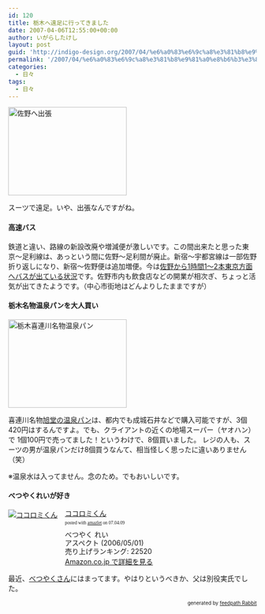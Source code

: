 ```yaml
---
id: 120
title: 栃木へ遠足に行ってきました
date: 2007-04-06T12:55:00+00:00
author: いがらしたけし
layout: post
guid: 'http://indigo-design.org/2007/04/%e6%a0%83%e6%9c%a8%e3%81%b8%e9%81%a0%e8%b6%b3%e3%81%ab%e8%a1%8c%e3%81%a3%e3%81%a6%e3%81%8d%e3%81%be%e3%81%97%e3%81%9f/'
permalink: '/2007/04/%e6%a0%83%e6%9c%a8%e3%81%b8%e9%81%a0%e8%b6%b3%e3%81%ab%e8%a1%8c%e3%81%a3%e3%81%a6%e3%81%8d%e3%81%be%e3%81%97%e3%81%9f/'
categories:
  - 日々
tags:
  - 日々
---
```

<a href="http://photozou.jp/photo/show/120767/2903035"><img src="http://photozou.jp/pub/767/120767/photo/2903035.jpg" alt="佐野へ出張" height="179" width="240"></a><br />
<p>スーツで遠足。いや、出張なんですがね。</p>
<h4>高速バス</h4>
<p>鉄道と違い、路線の新設改廃や増減便が激しいです。この間出来たと思った東京〜足利線は、あっという間に佐野〜足利間が廃止。新宿〜宇都宮線は一部佐野折り返しになり、新宿〜佐野便は追加増便。今は<a href="http://www.jrbuskanto.co.jp/mn/cotimep01.cfm?pa=1&amp;pb=1&amp;pc=j0010421&amp;pd=0&amp;st=1">佐野から1時間1〜2本東京方面へバスが出ている状況</a>です。佐野市内も飲食店などの開業が相次ぎ、ちょっと活気が出てきたようです。（中心市街地はどんよりしたままですが）</p>
<h4>栃木名物温泉パンを大人買い</h4>
<a href="http://photozou.jp/photo/show/120767/2903036"><img src="http://photozou.jp/pub/767/120767/photo/2903036.jpg" alt="栃木喜連川名物温泉パン" height="179" width="240"></a><br />
<p>喜連川名物<a href="http://www.onsenpan.co.jp/">旭堂の温泉パン</a>は、都内でも成城石井などで購入可能ですが、3個420円はするんですよ。でも、クライアントの近くの地場スーパー（ヤオハン）で 1個100円で売ってました！というわけで、8個買いました。 レジの人も、スーツの男が温泉パンだけ8個買うなんて、相当怪しく思ったに違いありません（笑）
</p><p>※温泉水は入ってません。念のため。でもおいしいです。</p>
<p></p><h4>べつやくれいが好き</h4>
<div class="amazlet-box" style="margin-bottom: 0px"><div class="amazlet-image" style="float: left"><a href="http://www.amazon.co.jp/exec/obidos/ASIN/4757212690/kamiigusajiko-22/ref=nosim/" name="amazletlink" target="_blank"><img src="http://images-jp.amazon.com/images/P/4757212690.09.MZZZZZZZ.jpg" alt="ココロミくん" style="border: medium none"></a></div><div class="amazlet-info" style="float: left;margin-left: 15px;line-height: 120%"><div class="amazlet-name" style="margin-bottom: 10px;line-height: 120%"><a href="http://www.amazon.co.jp/exec/obidos/ASIN/4757212690/kamiigusajiko-22/ref=nosim/" name="amazletlink" target="_blank">ココロミくん</a><div class="amazlet-powered-date" style="font-size: 7pt;margin-top: 5px;font-family: verdana;line-height: 120%">posted with <a href="http://www.amazlet.com/browse/ASIN/4757212690/kamiigusajiko-22" title="ココロミくん" target="_blank">amazlet</a> on 07.04.09</div></div><div class="amazlet-detail">べつやく れい <br />アスペクト (2006/05/01)<br />売り上げランキング: 22520<br /></div><div class="amazlet-link" style="margin-top: 5px"><a href="http://www.amazon.co.jp/exec/obidos/ASIN/4757212690/kamiigusajiko-22/ref=nosim/" name="amazletlink" target="_blank">Amazon.co.jp で詳細を見る</a></div></div><div class="amazlet-footer" style="clear: left"></div></div>
<p>最近、<a href="http://portal.nifty.com/">べつやくさん</a>にはまってます。やはりというべきか、父は別役実氏でした。</p>
<div style="text-align: right;font-size: 10px">
&nbsp;&nbsp;<span>generated by <a href="http://feedpath.jp" title="feedpath Rabbit" target="_blank">feedpath Rabbit</a></span>
</div>